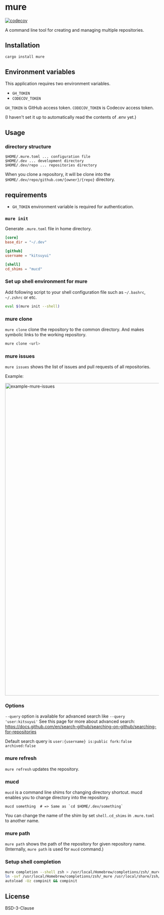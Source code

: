 # mure

[![codecov](https://codecov.io/gh/kitsuyui/mure/branch/main/graph/badge.svg?token=PPS40CYIYA)](https://codecov.io/gh/kitsuyui/mure)

A command line tool for creating and managing multiple repositories.

## Installation

```bash
cargo install mure
```

## Environment variables

This application requires two environment variables.

- `GH_TOKEN`
- `CODECOV_TOKEN`

`GH_TOKEN` is GitHub access token. `CODECOV_TOKEN` is Codecov access token.

(I haven't set it up to automatically read the contents of .env yet.)

## Usage

### directory structure

```
$HOME/.mure.toml ... configuration file
$HOME/.dev ... development directory
$HOME/.dev/repo ... repositories directory
```

When you clone a repository, it will be clone into the `$HOME/.dev/repo/github.com/{owner}/{repo}` directory.

## requirements

- `GH_TOKEN` environment variable is required for authentication.

### `mure init`

Generate `.mure.toml` file in home directory.

```toml
[core]
base_dir = "~/.dev"

[github]
username = "kitsuyui"

[shell]
cd_shims = "mucd"
```

### Set up shell environment for mure

Add following script to your shell configuration file such as `~/.bashrc`, `~/.zshrc` or etc.

```sh
eval $(mure init --shell)
```

### mure clone

`mure clone` clone the repository to the common directory.
And makes symbolic links to the working repository.

```bash
mure clone <url>
```

### mure issues

`mure issues` shows the list of issues and pull requests of all repositories.

Example:

<img width="1023" alt="example-mure-issues" src="https://user-images.githubusercontent.com/2596972/184259022-cb428537-f12e-41b0-8b49-a72565afa167.png">

### Options

`--query` option is available for advanced search like `--query 'user:kitsuyui'`
See this page for more about advanced search: https://docs.github.com/en/search-github/searching-on-github/searching-for-repositories

Default search query is `user:{username} is:public fork:false archived:false`

### mure refresh

`mure refresh` updates the repository.

### mucd

`mucd` is a command line shims for changing directory shortcut.
mucd enables you to change directory into the repository.

```shell
mucd something  # => Same as `cd $HOME/.dev/something`
```

You can change the name of the shim by set `shell.cd_shims` in `.mure.toml` to another name.

### mure path

`mure path` shows the path of the repository for given repository name.
(Internally, `mure path` is used for `mucd` command.)

### Setup shell completion

```sh
mure completion --shell zsh > /usr/local/Homebrew/completions/zsh/_mure
ln -svf /usr/local/Homebrew/completions/zsh/_mure /usr/local/share/zsh/site-functions/_mure
autoload -Uz compinit && compinit
```

## License

BSD-3-Clause
